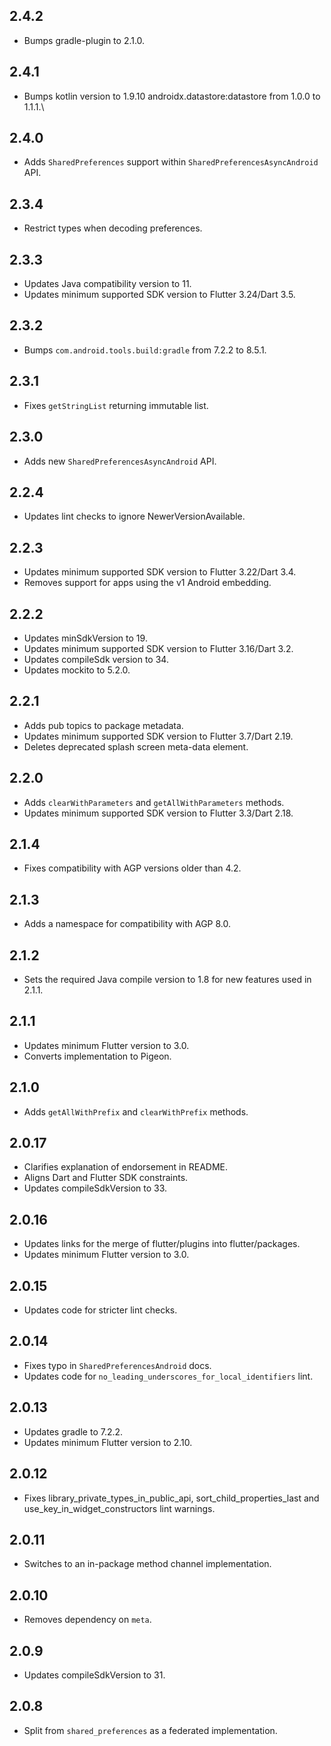 ## 2.4.2

* Bumps gradle-plugin to 2.1.0.

## 2.4.1

* Bumps kotlin version to 1.9.10 androidx.datastore:datastore from 1.0.0 to 1.1.1.\

## 2.4.0

* Adds `SharedPreferences` support within `SharedPreferencesAsyncAndroid` API.

## 2.3.4

* Restrict types when decoding preferences.

## 2.3.3

* Updates Java compatibility version to 11.
* Updates minimum supported SDK version to Flutter 3.24/Dart 3.5.

## 2.3.2

* Bumps `com.android.tools.build:gradle` from 7.2.2 to 8.5.1.

## 2.3.1

* Fixes `getStringList` returning immutable list.

## 2.3.0

* Adds new `SharedPreferencesAsyncAndroid` API.

## 2.2.4

* Updates lint checks to ignore NewerVersionAvailable.

## 2.2.3

* Updates minimum supported SDK version to Flutter 3.22/Dart 3.4.
* Removes support for apps using the v1 Android embedding.

## 2.2.2

* Updates minSdkVersion to 19.
* Updates minimum supported SDK version to Flutter 3.16/Dart 3.2.
* Updates compileSdk version to 34.
* Updates mockito to 5.2.0.

## 2.2.1

* Adds pub topics to package metadata.
* Updates minimum supported SDK version to Flutter 3.7/Dart 2.19.
* Deletes deprecated splash screen meta-data element.

## 2.2.0

* Adds `clearWithParameters` and `getAllWithParameters` methods.
* Updates minimum supported SDK version to Flutter 3.3/Dart 2.18.

## 2.1.4

* Fixes compatibility with AGP versions older than 4.2.

## 2.1.3

* Adds a namespace for compatibility with AGP 8.0.

## 2.1.2

* Sets the required Java compile version to 1.8 for new features used in 2.1.1.

## 2.1.1

* Updates minimum Flutter version to 3.0.
* Converts implementation to Pigeon.

## 2.1.0

* Adds `getAllWithPrefix` and `clearWithPrefix` methods.

## 2.0.17

* Clarifies explanation of endorsement in README.
* Aligns Dart and Flutter SDK constraints.
* Updates compileSdkVersion to 33.

## 2.0.16

* Updates links for the merge of flutter/plugins into flutter/packages.
* Updates minimum Flutter version to 3.0.

## 2.0.15

* Updates code for stricter lint checks.

## 2.0.14

* Fixes typo in `SharedPreferencesAndroid` docs.
* Updates code for `no_leading_underscores_for_local_identifiers` lint.

## 2.0.13

* Updates gradle to 7.2.2.
* Updates minimum Flutter version to 2.10.

## 2.0.12

* Fixes library_private_types_in_public_api, sort_child_properties_last and use_key_in_widget_constructors
  lint warnings.

## 2.0.11

* Switches to an in-package method channel implementation.

## 2.0.10

* Removes dependency on `meta`.

## 2.0.9

* Updates compileSdkVersion to 31.

## 2.0.8

* Split from `shared_preferences` as a federated implementation.
